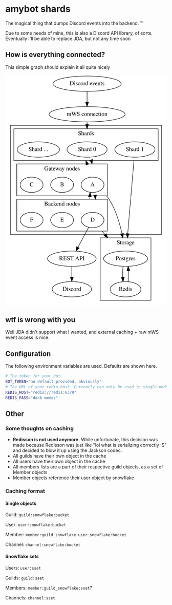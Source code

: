 # amybot shards

The magical thing that dumps Discord events into the backend. :tm:

Due to some needs of mine, this is also a Discord API library, of sorts. Eventually I'll be able to replace JDA, but not any time soon

## How is everything connected?

This simple graph should explain it all quite nicely

![Graph](simple.svg)

## wtf is wrong with you

Well JDA didn't support what I wanted, and external caching + raw mWS event access is nice. 

## Configuration

The following environment variables are used. Defaults are shown here.

```bash
# The token for your bot
BOT_TOKEN="no default provided, obviously"
# The URL of your redis host. Currently can only be used in single-node mode, but I want to add cluster support eventually
REDIS_HOST="redis://redis:6379"
REDIS_PASS="dank memes"
```

## Other

### Some thoughts on caching

- **Redisson is not used anymore.** While unfortunate, this decision was made because Redisson was just like "lol what is serializing correctly :S" and decided to blow it up using the Jackson codec. 
- All guilds have their own object in the cache
- All users have their own object in the cache
- All members lists are a part of their respective guild objects, as a set of Member objects
- Member objects reference their user object by snowflake

### Caching format

#### Single objects

Guild: `guild:snowflake:bucket`

User: `user:snowflake:bucket`

Member: `member:guild_snowflake:user_snowflake:bucket`

Channel: `channel:snowflake:bucket`

#### Snowflake sets

Users: `user:sset`

Guilds: `guild:sset`

Members: `member:guild_snowflake:sset`?

Channels: `channel:sset`